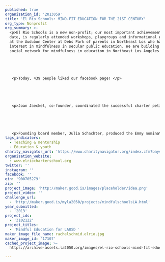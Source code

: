 ```yaml
---
published: true
organization_id: '2013059'
title: 'El Rio Schools: MIND-FIT EDUCATION FOR THE 21ST CENTURY'
org_type: Nonprofit
org_summary: >-
  <p>El Rio Schools is a new non-profit; our most important achievement, to
  date, is regularly attended workshops, playgroups and informational gatherings
  at the Audubon Center at Debs Park of parents in Northeast Los who have an
  interest in mindfulness in secular public education. We are building the
  social network for mindfulness in education in Northeast Los Angeles. </p>
   
   
   
   
   
   <p>Today, 439 people liked our facebook page! </p>
   
   
   
   
   
   <p>Joan Jaeckel, co-founder, coordinated the successful charter petition writing process for Ocean Charter School, the first Waldorf-inspired publicly chartered school in Los Angeles. </p>
   
   
   
   
   
   <p>Founding board member, Julia Schachter, produced the Emmy nominated PBS documentary, The First Year. </p>
tags_indicators:
  - Teaching & mentorship
  - Education & youth
charity_navigator_url: 'https://www.charitynavigator.org/index.cfm?bay=search.profile&ein=900705279'
organization_website:
  - www.elriocharterschool.org
twitter: ''
instagram: ''
facebook: ''
ein: '900705279'
zip: ''
project_image: 'http://maker.good.is/images/placeholder/idea.png'
project_video: ''
challenge_url:
  - 'http://maker.good.is/myla2050/projects/mindfulschoolsLA.html'
year_submitted:
  - '2013'
project_ids:
  - '3102122'
project_titles:
  - 'Mindful Education for LAUSD '
maker_image_file_name: rachelschmid.elrio.jpg
maker_image_id: '17107'
cached_project_image: >-
  https://archive-assets.la2050.org/images/el-rio-schools-mind-fit-education-for-the-21st-century/maker.good.is/images/placeholder/idea.png

---
```

